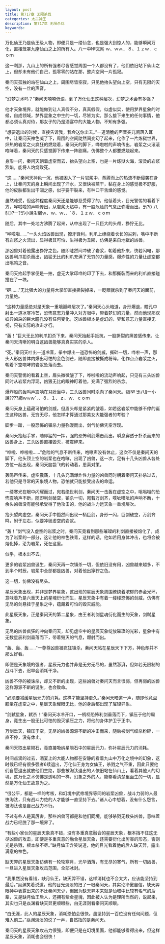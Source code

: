 ```yaml
---
layout: post
title: 第717章 无限杀伐
categories: 太古神王
description: 第717章 无限杀伐
keywords:
---
```


万化仙王乃是仙王级人物，即便只是一缕仙念，也是强大到惊人的，能够瞬间万化，直接笼罩九座仙山之上的所有人。八一中№文网  ｗ、ｗ`ｗ、．`８、１ｚｗ．ｃｏｍ

这一刹那，九山上的所有强者尽皆感觉周围一个人都没有了，他们依旧站下仙山之上，但却未有他们自己，孤零零的站在那，整片空间一片孤寂。

秦问天孤独的站在仙山之上，周围尽皆空寂，只见他抬头望向上空，只有无限的天空，没有一丝的声音。

“幻梦之术吗？”秦问天喃喃低语，到了万化仙王这种层次，幻梦之术会有多强？

他才天象境界，就能做到让人真假不分，真真假假，似虚似实，使用梦界星象的时候，自成领域，梦界星象之中生的一切，尽皆为实，那么接下来生的任何事情，他都必须认真对待，那女子的乃是酒宴中的大能人物，不知有多强。

“想要退出的时候，直接告诉我，我会送你出去。”一道清脆的声音突兀间落入耳中，让秦问天神色凝了下，周围的空间陡然间变幻了起来，化作了一片炼狱世界，炽热的岩浆之火疯狂的燃烧着，秦问天的脚下，哗啦啦的声响传出，岩浆之火滚滚咆哮着，秦问天的只感觉脚下传来一阵剧痛，仿佛整个人都要燃烧起来。

身形一闪，秦问天朝着虚空而去，抬头望向上空，也是一片炼狱火海，滚烫的岩浆烈焰，能将人灼烧致死。

“这……”秦问天神色一沉，他被困入了一片岩浆中，蒸腾而上的热流不断侵袭在身上，让秦问天的身上瞬间出现了汗水，又很快被蒸干，黏在身上的感觉极不舒服，他的皮肤都生出干涸之感，似乎要干裂来，有种口干舌燥的感觉。

虽然难受，但这种程度秦问天还是能够忍受得了的，他低着头，目光警惕的看着下方，哗啦啦的声响传出，从岩浆火焰中，有一股危险的气息正弥漫而出。卐?¤ 八§◎?一?卐小說卍網ｗ、ｗ、ｗ、．`８、１ｚｗ．ｃｏｍ

随后，其中一处地方沸腾了起来，从中出现了一只巨大的头颅，狰狞无比。

“哗啦啦……”一头火焰凶兽出现，獠牙锋利，利爪上缭绕着长长的尖刺，嘴中不断有岩浆之火流出，显得极其可怕，生得极为丑陋，仿佛是来自地狱的凶兽。

那凶兽对着他露出狰狞之色，随即陡然间冲破了岩浆，朝着他扑来，快若闪电，那凶兽利爪扣杀而出，凶猛无比的利爪充满了无穷的力量感，爆炸性的力量让虚空都出嗡鸣之音。

秦问天抬起手掌便是一拍，虚无大掌印哗的印了下去，和那撕裂而来的利爪直接碰撞在了一块。

“砰……”无比强大的力量将大掌印直接撕裂掉来，一眨眼就杀到了秦问天的面前，力量绝。

“这种力量感绝对是天象一重境巅峰层次了。”秦问天心头暗道，身形爆退，瞳孔中射出一道冰寒冷芒，恐怖意志力量冲入对方眼中，带着梦幻的力量，然而他现那双妖异凶戾的巨大瞳孔没有任何变化，这凶兽根本是虚幻的，梦和意志力量直接无视，只有实际的攻击才行。

“轰！”巨大无比的利爪扣杀下来，秦问天抬起手抵抗，一股撕裂的痛苦感传来，让秦问天清晰的明白这凶兽能够真真实实的杀人。

“死。”秦问天吐出一道冷音，拳中爆出一道恐怖的剑威，撕碎一切，哗啦一声，那头人形凶兽体内爆出可怕的金色剑芒，随即直接被撕成粉碎，化作点点岩浆之火，朝着下空咆哮的岩浆坠落而去。

秦问天警惕的看着上空，眉头微微皱了下，哗啦啦的流动声响起，只见有三头凶兽同时从岩浆内浮现，凶狠无比的眼神盯着他，充满了强烈的杀念。

爆炸般的轰鸣声震响在耳膜当中，三头凶兽同时杀向了秦问天。§§№ 卐八§一小說????網ｗ`ｗ`ｗ`．、８、１、ｚ、ｗ．ｃｏｍ

秦问天身上蕴藏可怕的剑威，但眉头却是紧紧的皱着，如若这岩浆中能够不停的诞生这种凶兽，无穷无尽，他怎样才算通过那美女大能强者的考验？

脚步一踏，一股恐怖的镇杀力量弥漫而出，剑气仿佛凭空浮现。

秦问天抬起手掌，随即猛的一挥，强的恐怖利剑爆击而出，瞬息穿透于扑杀而来的凶兽身上，三头凶兽直接毁灭，被震碎来。

“哗啦、哗啦啦……”危险的气息不断传来，咆哮声没有休止，这次不仅是秦问天的脚下，他头顶上空的岩浆也在咆哮，出现了凶兽，这一次，足有十几头凶兽从各处方位一起出现，秦问天脑袋飞的转动着，思索对策。

轰鸣声传来，虚空震荡，十几头充满爆炸性力量的凶兽同时朝着秦问天扑杀过去，若他只是寻常的天象境人物，恐怕就只能接受出去的命运。

一缕寒光在眼中闪耀而过，宛若绝世利剑，秦问天一击轰在虚空之中，嗡嗡嗡的恐怖震响声不断，随即利剑破空，镇杀一切，宛若万剑齐，噗呲噗呲的声响不断，十余头凶兽没有能够承受得了他攻击的，他的战斗力远天象一重境层次。

抬头望向虚空，秦问天手中豁然间出现一柄巨剑，身形一闪，巨剑破空，万剑齐鸣，附于左右，似要冲破虚空的岩浆。

“轰！”剑气没入虚空的岩浆之时，秦问天竟看到那些璀璨的利剑直接被熔化了，成为了岩浆的一部分，这让他的神色铁青，这样的话，他如若用身体冲击，也将会被熔化掉，沦为岩浆，死在这里。

似乎，根本出不去。

更多的岩浆凶兽诞生，秦问天再一次镇杀一切，但依旧没有用，凶兽越来越多，不到半个时辰，岩浆中全部都是凶兽，对着他出狰狞之色。

这一切，仿佛没有尽头。

星辰天象出现，并非是梦界星象，这出现的星辰天象周围缭绕着浓郁的赤金光环，意味着乃是六重天上的星魂衍化而生，星辰天象中有着一缕缕恐怖的剑威，仿佛有无尽的剑悬挂于星象之中，蕴藏着可怕的毁灭威能。

此星辰天象，正是秦问天的第二星象，由王者利剑星魂衍化而生的天象，剑弑星象。

无尽的凶兽疯狂的冲向秦问天，却见虚空中的星辰天象绽放璀璨的光彩，星象中有无数星辰利剑垂落而下，带着毁灭的气息，爆射而出。

“轰、轰、轰……”一尊尊凶兽被疯狂镇杀，秦问天站在星辰天下下方，神色却并不那么好看。

即便是天象境的强者，星辰元力也并非是无穷无尽的，虽然澎湃，但如若无限制的战斗下去，迟早会消耗干净。

凶兽不停的被诛杀，却又不断的出现，这些凶兽对秦问天而言很弱，但再弱的凶兽这样源源不断的诞生，也会致命。

“必须要减缓星辰元力的消耗，这样才能坚持更久。”秦问天暗道一声，随即他竟盘膝坐在虚空之中，星辰天象耀眼无比，他的身后都出现了璀璨异象。

“剑弑星象，弑杀！”秦问天冰冷开口，一柄柄恐怖利剑垂落而下，镇压于他的周身，竟生出一股无比可怕的毁灭镇压之力，将他的身体护卫于正中。

万剑垂天，镇压于空，无尽的凶兽源源不断的冲击而来，随后被剑气绞杀粉碎，一直不停，没有休止。

秦问天取出星陨石，竟直接吸纳星陨石中的星辰元力，弥补星辰元力的消耗。

时间点滴的过去，酒宴上的大能人物都在安静的看着九山中万化之境中的幻象，这时候已经有很多强者6续退出，万化仙王身为女仙王，杀戮之气不重，因此只要他们自愿退出就放他们生路，那些被淘汰退出的人依旧站在仙山上，看着其他人的幻境，这万化之术仿佛是透明的一样，幻象之外的人，能够看清楚里面生的一切，显然是万化仙王故意为之。

“很公平，都是一样的考核，和幻境中武修境界等同的岩浆凶兽，战斗力弱的人最快淘汰，只有战斗力绝的人才能够一直坚持下去。”诸人心中想着，没有什么怨言，被淘汰也是自己战力不行。

不过有些人是真厉害，那些凶兽可都是和他们同境，能够杀戮无数头凶兽，意味着战力已经脱了那一境界了。

“有些小家伙的星辰天象真不错，没有多重真意融合的星辰天象，根本挡不住这无尽凶兽的攻击，即便是多重真意的融合星辰天象，还需要衍化出厉害的形态，否则光是杀戮，根本杀不尽。”缺月仙王含笑说道，他的目光看着他的后人缺天羿，露出满意的神色。

缺天羿的星辰天象仿佛有一轮轮寒月，光华洒落，有无尽的寒气，所有一切凶兽，一旦进入星辰天象攻击范围，全部冰封。

“我果然没有看错，缺月仙王，缺天羿不错，这样消耗也不会太大，应该能坚持到最后。”焱渊笑着说道，他的目光淡淡的扫了一眼秦问天，其实论冷傲自信，缺天羿眼神中表露出来的不比秦问天少，但因为缺天羿本来就是仙域中比较有名气的后辈，又是缺月仙王后人，还拥有紫金星魂，因此被人认为是理所当然的，说起来，其实也只是焱渊看缺天羿更顺眼些，白无涯则看秦问天顺眼。

“白无涯，此人的星辰天象，消耗恐怕会很快，虽坚持到一百位没有任何问题，但难入前三。”焱渊淡淡的说了一声，自然指的是秦问天。

秦问天的星辰天象攻击力很强，即便只是在幻境里面，他都能够看得出来，但这样星辰天象，消耗也会很快！
